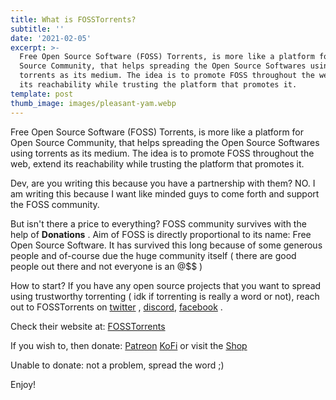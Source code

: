 ```yaml
---
title: What is FOSSTorrents?
subtitle: ''
date: '2021-02-05'
excerpt: >-
  Free Open Source Software (FOSS) Torrents, is more like a platform for Open
  Source Community, that helps spreading the Open Source Softwares using
  torrents as its medium. The idea is to promote FOSS throughout the web, extend
  its reachability while trusting the platform that promotes it.
template: post
thumb_image: images/pleasant-yam.webp
---
```

Free Open Source Software (FOSS) Torrents, is more like a platform for Open Source Community, that helps spreading the Open Source Softwares using torrents as its medium. The idea is to promote FOSS throughout the web, extend its reachability while trusting the platform that promotes it.

Dev, are you writing this because you have a partnership with them? NO. I am writing this because I want like minded guys to come forth and support the FOSS community.

But isn't there a price to everything? FOSS community survives with the help of **Donations** . Aim of FOSS is directly proportional to its name: Free Open Source Software. It has survived this long because of some generous people and of-course due the huge community itself ( there are good people out there and not everyone is an @$$ )

How to start? If you have any open source projects that you want to spread using trustworthy torrenting ( idk if torrenting is really a word or not), reach out to FOSSTorrents on [twitter](https://twitter.com/FossTorrents) , [discord](https://discord.com/invite/XCghTpd), [facebook](https://www.facebook.com/FossTorrent/) .

Check their website at: [FOSSTorrents](https://fosstorrents.com/)

If you wish to, then donate: [Patreon](https://www.patreon.com/fosstorrents) [KoFi](https://ko-fi.com/fosstorrents) or visit the [Shop](https://www.redbubble.com/people/crimson-art/shop?asc=u)

Unable to donate: not a problem, spread the word ;)

Enjoy!
